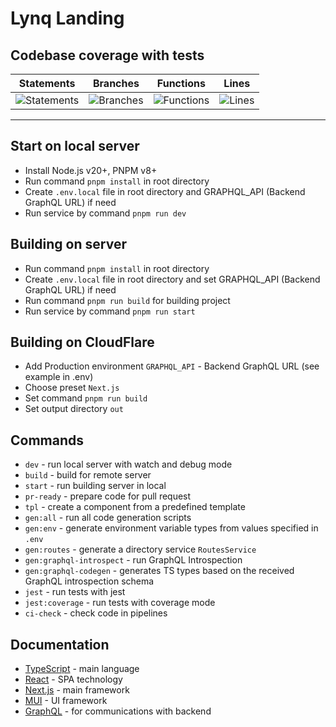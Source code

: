 # Lynq Landing

## Codebase coverage with tests

| Statements                                                                         | Branches                                                                       | Functions                                                                       | Lines                                                                    |
| ---------------------------------------------------------------------------------- | ------------------------------------------------------------------------------ | ------------------------------------------------------------------------------- | ------------------------------------------------------------------------ |
| ![Statements](https://img.shields.io/badge/statements-15.67%25-red.svg?style=flat) | ![Branches](https://img.shields.io/badge/branches-27.41%25-red.svg?style=flat) | ![Functions](https://img.shields.io/badge/functions-10.6%25-red.svg?style=flat) | ![Lines](https://img.shields.io/badge/lines-15.41%25-red.svg?style=flat) |

---

## Start on local server

-   Install Node.js v20+, PNPM v8+
-   Run command `pnpm install` in root directory
-   Create `.env.local` file in root directory and GRAPHQL_API (Backend GraphQL URL) if need
-   Run service by command `pnpm run dev`

## Building on server

-   Run command `pnpm install` in root directory
-   Create `.env.local` file in root directory and set GRAPHQL_API (Backend GraphQL URL) if need
-   Run command `pnpm run build` for building project
-   Run service by command `pnpm run start`

## Building on CloudFlare

-   Add Production environment `GRAPHQL_API` - Backend GraphQL URL (see example in .env)
-   Choose preset `Next.js`
-   Set command `pnpm run build`
-   Set output directory `out`

## Commands

-   `dev` - run local server with watch and debug mode
-   `build` - build for remote server
-   `start` - run building server in local
-   `pr-ready` - prepare code for pull request
-   `tpl` - create a component from a predefined template
-   `gen:all` - run all code generation scripts
-   `gen:env` - generate environment variable types from values specified in `.env`
-   `gen:routes` - generate a directory service `RoutesService`
-   `gen:graphql-introspect` - run GraphQL Introspection
-   `gen:graphql-codegen` - generates TS types based on the received GraphQL introspection schema
-   `jest` - run tests with jest
-   `jest:coverage` - run tests with coverage mode
-   `ci-check` - check code in pipelines

## Documentation

-   [TypeScript](https://www.typescriptlang.org/) - main language
-   [React](https://react.dev/) - SPA technology
-   [Next.js](https://nextjs.org/) - main framework
-   [MUI](https://mui.com/) - UI framework
-   [GraphQL](https://back.linq.wezom.agency/graphql-playground-backoffice) - for communications with backend

